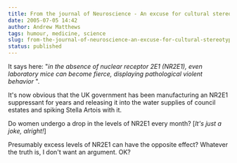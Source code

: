 ```yaml
---
title: From the journal of Neuroscience - An excuse for cultural stereotyping and rampant sexism!!! Yay!
date: 2005-07-05 14:42
author: Andrew Matthews
tags: humour, medicine, science
slug: from-the-journal-of-neuroscience-an-excuse-for-cultural-stereotyping-and-rampant-sexism-yay
status: published
---
```


It says here: "*in the absence of nuclear receptor 2E1 (NR2E1), even laboratory mice can become fierce, displaying pathological violent behavior* ".

It's now obvious that the UK government has been manufacturing an NR2E1 suppressant for years and releasing it into the water supplies of council estates and spiking Stella Artois with it.

Do women undergo a drop in the levels of NR2E1 every month? \[*It's just a joke, alright!*\]

Presumably excess levels of NR2E1 can have the opposite effect? Whatever the truth is, I don't want an argument. OK?
